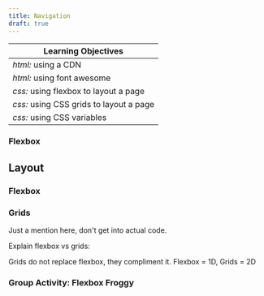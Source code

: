 ```yaml
---
title: Navigation
draft: true
---
```



| Learning Objectives
| ---
| *html:* using a CDN
| *html:* using font awesome
| *css:* using flexbox to layout a page
| *css:* using CSS grids to layout a page
| *css:* using CSS variables



### Flexbox

## Layout

### Flexbox

### Grids

Just a mention here, don't get into actual code.

Explain flexbox vs grids:

Grids do not replace flexbox, they compliment it. Flexbox = 1D, Grids = 2D




### Group Activity: Flexbox Froggy

